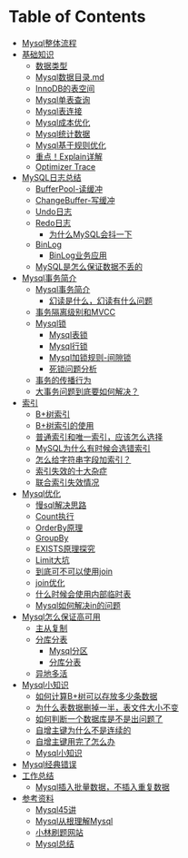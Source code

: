 # Table of Contents



                














+ [Mysql整体流程](Mysql整体流程.md)
+ [基础知识]()
  + [数据类型](数据类型.md)
  + [Mysql数据目录.md](Mysql数据目录.md)
  + [InnoDB的表空间](InnoDB的表空间.md)
  + [Mysql单表查询](Mysql单表查询.md)
  + [Mysql表连接](Mysql表连接.md)
  + [Mysql成本优化](Mysql成本优化.md)
  + [Mysql统计数据](Mysql统计数据.md)
  + [Mysql基于规则优化](Mysql基于规则优化.md)
  + [重点！Explain详解](Explain详解.md)
  + [Optimizer Trace](optimizerTrace.md)
+ [MySQL日志总结](MySQL日志总结.md)
    + [BufferPool-读缓冲](Mysql-BufferPool.md)
    + [ChangeBuffer-写缓冲](ChangeBuffer.md)
    + [Undo日志](Undo日志.md)
    + [Redo日志](Redo日志.md)
        + [为什么MySQL会抖一下](为什么MySQL会抖一下.md)
    + [BinLog](Bin日志.md)
        + [BinLog业务应用](BinLog业务应用.md)    
    + [MySQL是怎么保证数据不丢的](MySQL是怎么保证数据不丢的.md)
+ [Mysql事务简介](Mysql事务简介.md)
    + [Mysql事务简介](Mysql事务简介.md)
      + [幻读是什么，幻读有什么问题](幻读是什么，幻读有什么问题.md)
    + [事务隔离级别和MVCC](事务隔离级别和MVCC.md)
    + [Mysql锁]()
        + [Mysql表锁](Mysql表锁.md)
        + [Mysql行锁](Mysql行级锁.md)
        + [Mysql加锁规则-间隙锁](Mysql加锁规则.md)
        + [死锁问题分析](死锁.md)
    + [事务的传播行为](事务的传播行为.md)
    + [大事务问题到底要如何解决？](大事务问题到底要如何解决？.md)
+ [索引]()
    + [B+树索引](B+树索引.md)
    + [B+树索引的使用](B+树索引的使用.md)
    + [普通索引和唯一索引，应该怎么选择](普通索引和唯一索引，应该怎么选择.md)
    + [MySQL为什么有时候会选错索引](MySQL为什么有时候会选错索引.md)
    + [怎么给字符串字段加索引？](怎么给字符串字段加索引.md)
    + [索引失效的十大杂症](索引失效的十大杂症.md)
    + [联合索引失效情况](联合索引失效情况.md)
+ [Mysql优化]()
    + [慢sql解决思路](慢sql解决思路.md)
    + [Count执行](Count执行.md)
    + [OrderBy原理](OrderBy原理.md)
    + [GroupBy](GroupBy.md)
    + [EXISTS原理探究](EXISTS原理探究.md)
    + [Limit大坑](Limit大坑.md)
    + [到底可不可以使用join](到底可不可以使用join.md)
    + [join优化](join优化.md)
    + [什么时候会使用内部临时表](什么时候会使用内部临时表.md)
  + [Mysql如何解决in的问题](Mysql如何解决in的问题.md)
+ [Mysql怎么保证高可用]()
    + [主从复制](主从复制.md)
    + [分库分表]()
        + [Mysql分区](Mysql分区.md)
        + [分库分表](分库分表.md)
    + [异地多活](异地多活.md)
+ [Mysql小知识]()
  + [如何计算B+树可以存放多少条数据](如何计算B+树可以存放多少条数据.md)
  + [为什么表数据删掉一半，表文件大小不变](为什么表数据删掉一半，表文件大小不变.md)
  + [如何判断一个数据库是不是出问题了](如何判断一个数据库是不是出问题了.md)
  + [自增主键为什么不是连续的](自增主键为什么不是连续的.md)
  + [自增主键用完了怎么办](自增主键用完了怎么办.md)
  + [Mysql小知识](Mysql小知识.md)
+ [Mysql经典错误](Mysql经典错误.md)
+ [工作总结]()
    + [Mysql插入批量数据，不插入重复数据](Mysql插入批量数据，不插入重复数据.md) 
+ [参考资料]()
    + [Mysql45讲](https://www.aliyundrive.com/drive/folder/62d405a68b55bf77c9c74589a214972897a15006)
    + [Mysql从根理解Mysql]()
    + [小林刷题网站]()
    + [Mysql总结](https://mp.weixin.qq.com/s/df_Yyur2LBVZqmCVWvSj7Q)
